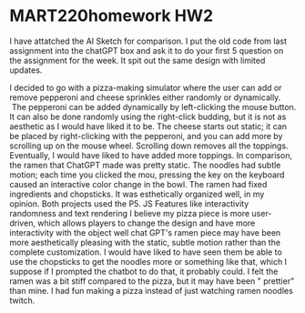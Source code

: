 # MART220homework HW2
 
 I have attatched the AI Sketch for comparison. I put the old code from last assignment into the chatGPT box and ask it to do  your first 5 question on the assignment for the week. It spit out the same design with limited updates. 
 
 I decided to go with a pizza-making simulator where the user can add or remove pepperoni and cheese sprinkles either randomly or dynamically.
 The pepperoni can be added dynamically by left-clicking the mouse button. It can also be done randomly using the right-click budding, but it is not as aesthetic as I would have liked it to be. The cheese starts out static; it can be placed by right-clicking with the pepperoni, and you can add more by scrolling up on the mouse wheel. Scrolling down removes all the toppings. Eventually, I would have liked to have added more toppings. 
In comparison, the ramen that ChatGPT made was pretty static. The noodles had subtle motion; each time you clicked the mou, pressing the key on the keyboard caused an interactive color change in the bowl. The ramen had fixed ingredients and chopsticks. It was esthetically organized well, in my opinion.
Both projects used the P5. JS Features like interactivity randomness and text rendering I believe my pizza piece is more user-driven, which allows players to change the design and have more interactivity with the object well chat GPT's ramen piece may have been more aesthetically pleasing with the static, subtle motion rather than the complete customization. I would have liked to have seen them be able to use the chopsticks to get the noodles more or something like that, which I suppose if I prompted the chatbot to do that, it probably could. I felt the ramen was a bit stiff compared to the pizza, but it may have been " prettier" than mine. I had fun making a pizza instead of just watching ramen noodles twitch.